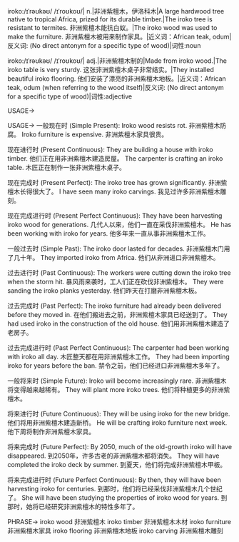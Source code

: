 iroko:/ɪˈrəʊkəʊ/ /ɪˈroʊkoʊ/| n.|非洲紫檀木，伊洛科木|A large hardwood tree native to tropical Africa, prized for its durable timber.|The iroko tree is resistant to termites. 非洲紫檀木能抗白蚁。|The iroko wood was used to make the furniture.  非洲紫檀木被用来制作家具。|近义词：African teak, odum|反义词: (No direct antonym for a specific type of wood)|词性:noun

iroko:/ɪˈrəʊkəʊ/ /ɪˈroʊkoʊ/| adj.|非洲紫檀木制的|Made from iroko wood.|The iroko table is very sturdy. 这张非洲紫檀木桌子非常结实。|They installed beautiful iroko flooring. 他们安装了漂亮的非洲紫檀木地板。|近义词：African teak, odum (when referring to the wood itself)|反义词: (No direct antonym for a specific type of wood)|词性:adjective


USAGE->

USAGE->
一般现在时 (Simple Present):
Iroko wood resists rot. 非洲紫檀木防腐。
Iroko furniture is expensive. 非洲紫檀木家具很贵。

现在进行时 (Present Continuous):
They are building a house with iroko timber. 他们正在用非洲紫檀木建造房屋。
The carpenter is crafting an iroko table. 木匠正在制作一张非洲紫檀木桌子。

现在完成时 (Present Perfect):
The iroko tree has grown significantly. 非洲紫檀木长得很大了。
I have seen many iroko carvings. 我见过许多非洲紫檀木雕刻。

现在完成进行时 (Present Perfect Continuous):
They have been harvesting iroko wood for generations. 几代人以来，他们一直在采伐非洲紫檀木。
He has been working with iroko for years. 他多年来一直从事非洲紫檀木工作。

一般过去时 (Simple Past):
The iroko door lasted for decades. 非洲紫檀木门用了几十年。
They imported iroko from Africa. 他们从非洲进口非洲紫檀木。


过去进行时 (Past Continuous):
The workers were cutting down the iroko tree when the storm hit.  暴风雨来袭时，工人们正在砍伐非洲紫檀木。
They were sanding the iroko planks yesterday. 他们昨天在打磨非洲紫檀木板。

过去完成时 (Past Perfect):
The iroko furniture had already been delivered before they moved in.  在他们搬进去之前，非洲紫檀木家具已经送到了。
They had used iroko in the construction of the old house. 他们用非洲紫檀木建造了老房子。

过去完成进行时 (Past Perfect Continuous):
The carpenter had been working with iroko all day. 木匠整天都在用非洲紫檀木工作。
They had been importing iroko for years before the ban. 禁令之前，他们已经进口非洲紫檀木多年了。


一般将来时 (Simple Future):
Iroko will become increasingly rare. 非洲紫檀木将变得越来越稀有。
They will plant more iroko trees. 他们将种植更多的非洲紫檀木。

将来进行时 (Future Continuous):
They will be using iroko for the new bridge. 他们将用非洲紫檀木建造新桥。
He will be crafting iroko furniture next week. 他下周将制作非洲紫檀木家具。


将来完成时 (Future Perfect):
By 2050, much of the old-growth iroko will have disappeared. 到2050年，许多古老的非洲紫檀木都将消失。
They will have completed the iroko deck by summer. 到夏天，他们将完成非洲紫檀木甲板。

将来完成进行时 (Future Perfect Continuous):
By then, they will have been harvesting iroko for centuries. 到那时，他们将已经采伐非洲紫檀木几个世纪了。
She will have been studying the properties of iroko wood for years. 到那时，她将已经研究非洲紫檀木的特性多年了。


PHRASE->
iroko wood 非洲紫檀木
iroko timber 非洲紫檀木木材
iroko furniture 非洲紫檀木家具
iroko flooring 非洲紫檀木地板
iroko carving 非洲紫檀木雕刻
